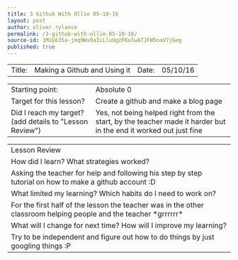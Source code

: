 ```yaml
---
title: 3 Github With Ollie 05-10-16
layout: post
author: oliver.rylance
permalink: /3-github-with-ollie-05-10-16/
source-id: 1MiE635a-jmq9Wx0aILLluUgzFKulwATJFW5oaV7jGeg
published: true
---
```

<table>
  <tr>
    <td>Title: </td>
    <td>Making a Github and Using it </td>
    <td>Date: </td>
    <td>05/10/16 </td>
  </tr>
</table>

<p> </p>

<table>
  <tr>
    <td>Starting point:</td>
    <td>Absolute 0</td>
  </tr>
  <tr>
    <td>Target for this lesson?</td>
    <td>Create a github and make a blog page</td>
  </tr>
  <tr>
    <td>Did I reach my target? 
(add details to "Lesson Review")</td>
    <td>Yes, not being helped right from the start, by the teacher made it harder but in the end it worked out just fine</td>
  </tr>
</table>

<p> </p>

<table>
  <tr>
    <td>Lesson Review</td>
  </tr>
  <tr>
    <td>How did I learn? What strategies worked?</td>
  </tr>
  <tr>
    <td>Asking the teacher for help and following his step by step tutorial on how to make a github account :D</td>
  </tr>
  <tr>
    <td>What limited my learning? Which habits do I need to work on? </td>
  </tr>
  <tr>
    <td>For the first half of the lesson the teacher was in the other classroom helping people and the teacher *grrrrrr*</td>
  </tr>
  <tr>
    <td>What will I change for next time? How will I improve my learning?</td>
  </tr>
  <tr>
    <td>Try to be independent and figure out how to do things by just googling things :P</td>
  </tr>
</table>


